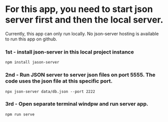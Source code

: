 <h1>For this app, you need to start json server first and then the local server.</h1>
<p>Currently, this app can only run locally. No json-server hosting is available to run this app on github.</p>

### 1st - install json-server in this local project instance
```
npm install jason-server
``` 
### 2nd - Run JSON server to server json files on port 5555. The code uses the json file at this specific port.
```
npx json-server data/db.json --port 2222
```
### 3rd - Open separate terminal windpw and run server app.
```
npm run serve
```
